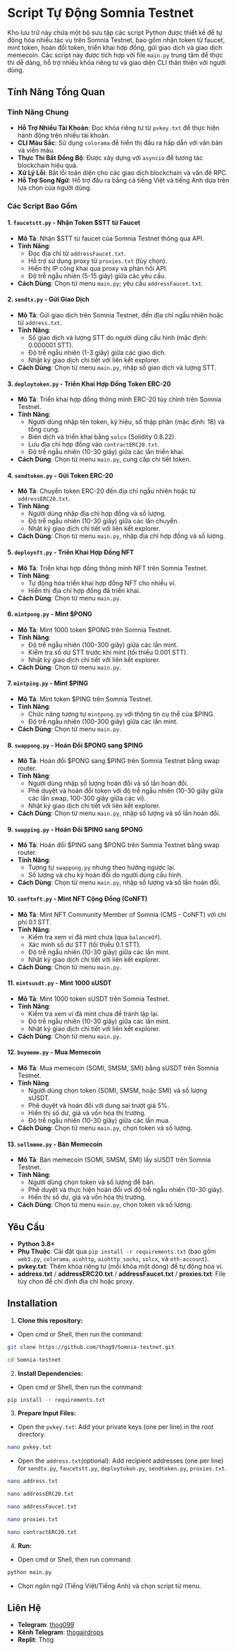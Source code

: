 # Script Tự Động Somnia Testnet

Kho lưu trữ này chứa một bộ sưu tập các script Python được thiết kế để tự động hóa nhiều tác vụ trên Somnia Testnet, bao gồm nhận token từ faucet, mint token, hoán đổi token, triển khai hợp đồng, gửi giao dịch và giao dịch memecoin. Các script này được tích hợp với file `main.py` trung tâm để thực thi dễ dàng, hỗ trợ nhiều khóa riêng tư và giao diện CLI thân thiện với người dùng.

## Tính Năng Tổng Quan

### Tính Năng Chung
- **Hỗ Trợ Nhiều Tài Khoản**: Đọc khóa riêng tư từ `pvkey.txt` để thực hiện hành động trên nhiều tài khoản.
- **CLI Màu Sắc**: Sử dụng `colorama` để hiển thị đầu ra hấp dẫn với văn bản và viền màu.
- **Thực Thi Bất Đồng Bộ**: Được xây dựng với `asyncio` để tương tác blockchain hiệu quả.
- **Xử Lý Lỗi**: Bắt lỗi toàn diện cho các giao dịch blockchain và vấn đề RPC.
- **Hỗ Trợ Song Ngữ**: Hỗ trợ đầu ra bằng cả tiếng Việt và tiếng Anh dựa trên lựa chọn của người dùng.

### Các Script Bao Gồm

#### 1. `faucetstt.py` - Nhận Token $STT từ Faucet
- **Mô Tả**: Nhận $STT từ faucet của Somnia Testnet thông qua API.
- **Tính Năng**:
  - Đọc địa chỉ từ `addressFaucet.txt`.
  - Hỗ trợ sử dụng proxy từ `proxies.txt` (tùy chọn).
  - Hiển thị IP công khai qua proxy và phản hồi API.
  - Độ trễ ngẫu nhiên (5-15 giây) giữa các yêu cầu.
- **Cách Dùng**: Chọn từ menu `main.py`; yêu cầu `addressFaucet.txt`.

#### 2. `sendtx.py` - Gửi Giao Dịch
- **Mô Tả**: Gửi giao dịch trên Somnia Testnet, đến địa chỉ ngẫu nhiên hoặc từ `address.txt`.
- **Tính Năng**:
  - Số giao dịch và lượng STT do người dùng cấu hình (mặc định: 0.000001 STT).
  - Độ trễ ngẫu nhiên (1-3 giây) giữa các giao dịch.
  - Nhật ký giao dịch chi tiết với liên kết explorer.
- **Cách Dùng**: Chọn từ menu `main.py`, nhập số giao dịch và lượng STT.

#### 3. `deploytoken.py` - Triển Khai Hợp Đồng Token ERC-20
- **Mô Tả**: Triển khai hợp đồng thông minh ERC-20 tùy chỉnh trên Somnia Testnet.
- **Tính Năng**:
  - Người dùng nhập tên token, ký hiệu, số thập phân (mặc định: 18) và tổng cung.
  - Biên dịch và triển khai bằng `solcx` (Solidity 0.8.22).
  - Lưu địa chỉ hợp đồng vào `contractERC20.txt`.
  - Độ trễ ngẫu nhiên (10-30 giây) giữa các lần triển khai.
- **Cách Dùng**: Chọn từ menu `main.py`, cung cấp chi tiết token.

#### 4. `sendtoken.py` - Gửi Token ERC-20
- **Mô Tả**: Chuyển token ERC-20 đến địa chỉ ngẫu nhiên hoặc từ `addressERC20.txt`.
- **Tính Năng**:
  - Người dùng nhập địa chỉ hợp đồng và số lượng.
  - Độ trễ ngẫu nhiên (10-30 giây) giữa các lần chuyển.
  - Nhật ký giao dịch chi tiết với liên kết explorer.
- **Cách Dùng**: Chọn từ menu `main.py`, nhập địa chỉ hợp đồng và số lượng.

#### 5. `deploynft.py` - Triển Khai Hợp Đồng NFT
- **Mô Tả**: Triển khai hợp đồng thông minh NFT trên Somnia Testnet.
- **Tính Năng**:
  - Tự động hóa triển khai hợp đồng NFT cho nhiều ví.
  - Hiển thị địa chỉ hợp đồng đã triển khai.
- **Cách Dùng**: Chọn từ menu `main.py`.

#### 6. `mintpong.py` - Mint $PONG
- **Mô Tả**: Mint 1000 token $PONG trên Somnia Testnet.
- **Tính Năng**:
  - Độ trễ ngẫu nhiên (100-300 giây) giữa các lần mint.
  - Kiểm tra số dư STT trước khi mint (tối thiểu 0.001 STT).
  - Nhật ký giao dịch chi tiết với liên kết explorer.
- **Cách Dùng**: Chọn từ menu `main.py`.

#### 7. `mintping.py` - Mint $PING
- **Mô Tả**: Mint token $PING trên Somnia Testnet.
- **Tính Năng**:
  - Chức năng tương tự `mintpong.py` với thông tin cụ thể của $PING.
  - Độ trễ ngẫu nhiên (100-300 giây) giữa các lần mint.
- **Cách Dùng**: Chọn từ menu `main.py`.

#### 8. `swappong.py` - Hoán Đổi $PONG sang $PING
- **Mô Tả**: Hoán đổi $PONG sang $PING trên Somnia Testnet bằng swap router.
- **Tính Năng**:
  - Người dùng nhập số lượng hoán đổi và số lần hoán đổi.
  - Phê duyệt và hoán đổi token với độ trễ ngẫu nhiên (10-30 giây giữa các lần swap, 100-300 giây giữa các ví).
  - Nhật ký giao dịch chi tiết với liên kết explorer.
- **Cách Dùng**: Chọn từ menu `main.py`, nhập số lượng và số lần hoán đổi.

#### 9. `swapping.py` - Hoán Đổi $PING sang $PONG
- **Mô Tả**: Hoán đổi $PING sang $PONG trên Somnia Testnet bằng swap router.
- **Tính Năng**:
  - Tương tự `swappong.py` nhưng theo hướng ngược lại.
  - Số lượng và chu kỳ hoán đổi do người dùng cấu hình.
- **Cách Dùng**: Chọn từ menu `main.py`, nhập số lượng và số lần hoán đổi.

#### 10. `conftnft.py` - Mint NFT Cộng Đồng (CoNFT)
- **Mô Tả**: Mint NFT Community Member of Somnia (CMS - CoNFT) với chi phí 0.1 STT.
- **Tính Năng**:
  - Kiểm tra xem ví đã mint chưa (qua `balanceOf`).
  - Xác minh số dư STT (tối thiểu 0.1 STT).
  - Độ trễ ngẫu nhiên (10-30 giây) giữa các lần mint.
  - Nhật ký giao dịch chi tiết với liên kết explorer.
- **Cách Dùng**: Chọn từ menu `main.py`.

#### 11. `mintsusdt.py` - Mint 1000 sUSDT
- **Mô Tả**: Mint 1000 token sUSDT trên Somnia Testnet.
- **Tính Năng**:
  - Kiểm tra xem ví đã mint chưa để tránh lặp lại.
  - Độ trễ ngẫu nhiên (10-30 giây) giữa các lần mint.
  - Nhật ký giao dịch chi tiết với liên kết explorer.
- **Cách Dùng**: Chọn từ menu `main.py`.

#### 12. `buymeme.py` - Mua Memecoin
- **Mô Tả**: Mua memecoin (SOMI, SMSM, SMI) bằng sUSDT trên Somnia Testnet.
- **Tính Năng**:
  - Người dùng chọn token (SOMI, SMSM, hoặc SMI) và số lượng sUSDT.
  - Phê duyệt và hoán đổi với dung sai trượt giá 5%.
  - Hiển thị số dư, giá và vốn hóa thị trường.
  - Độ trễ ngẫu nhiên (10-30 giây) giữa các lần mua.
- **Cách Dùng**: Chọn từ menu `main.py`, chọn token và số lượng.

#### 13. `sellmeme.py` - Bán Memecoin
- **Mô Tả**: Bán memecoin (SOMI, SMSM, SMI) lấy sUSDT trên Somnia Testnet.
- **Tính Năng**:
  - Người dùng chọn token và số lượng để bán.
  - Phê duyệt và thực hiện hoán đổi với độ trễ ngẫu nhiên (10-30 giây).
  - Hiển thị số dư, giá và vốn hóa thị trường.
- **Cách Dùng**: Chọn từ menu `main.py`, chọn token và số lượng.

## Yêu Cầu
- **Python 3.8+**
- **Phụ Thuộc**: Cài đặt qua `pip install -r requirements.txt` (bao gồm `web3.py`, `colorama`, `aiohttp`, `aiohttp_socks`, `solcx`, và `eth-account`).
- **pvkey.txt**: Thêm khóa riêng tư (mỗi khóa một dòng) để tự động hóa ví.
- **address.txt** / **addressERC20.txt** / **addressFaucet.txt** / **proxies.txt**: File tùy chọn để chỉ định địa chỉ hoặc proxy.

## Installation
1. **Clone this repository:**
- Open cmd or Shell, then run the command:
```sh
git clone https://github.com/thog9/Somnia-testnet.git
```
```sh
cd Somnia-testnet
```
2. **Install Dependencies:**
- Open cmd or Shell, then run the command:
```sh
pip install -r requirements.txt
```
3. **Prepare Input Files:**
- Open the `pvkey.txt`: Add your private keys (one per line) in the root directory.
```sh
nano pvkey.txt 
```
- Open the `address.txt`(optional): Add recipient addresses (one per line) for `sendtx.py`, `faucetstt.py`, `deploytoken.py`, `sendtoken.py`, `proxies.txt`.
```sh
nano address.txt 
```
```sh
nano addressERC20.txt
```
```sh
nano addressFaucet.txt
```
```sh
nano proxies.txt
```
```sh
nano contractERC20.txt
```
4. **Run:**
- Open cmd or Shell, then run command:
```sh
python main.py
```
- Chọn ngôn ngữ (Tiếng Việt/Tiếng Anh) và chọn script từ menu.

## Liên Hệ
- **Telegram**: [thog099](https://t.me/thog099)
- **Kênh Telegram**: [thogairdrops](https://t.me/thogairdrops)
- **Replit**: Thog
